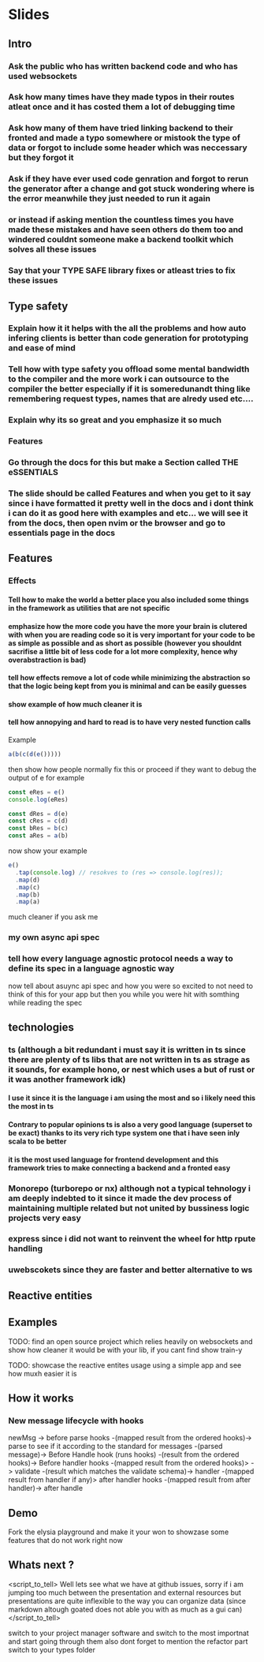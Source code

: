 # Slides

## Intro

### Ask the public who has written backend code and who has used websockets

### Ask how many times have they made typos in their routes atleat once and it has costed them a lot of debugging time

### Ask how many of them have tried linking backend to their fronted and made a typo somewhere or mistook the type of data or forgot to include some header which was neccessary but they forgot it

### Ask if they have ever used code genration and forgot to rerun the generator after a change and got stuck wondering where is the error meanwhile they just needed to run it again

### or instead if asking mention the countless times you have made these mistakes and have seen others do them too and windered couldnt someone make a backend toolkit which solves all these issues

### Say that your TYPE SAFE library fixes or atleast tries to fix these issues

## Type safety

### Explain how it it helps with the all the problems and how auto infering clients is better than code generation for prototyping and ease of mind

### Tell how with type safety you offload some mental bandwidth to the compiler and the more work i can outsource to the compiler the better especially if it is someredunandt thing like remembering request types, names that are alredy used etc....

### Explain why its so great and you emphasize it so much

### Features

### Go through the docs for this but make a Section called THE eSSENTIALS

### The slide should be called Features and when you get to it say since i have formatted it pretty well in the docs and i dont think i can do it as good here with examples and etc... we will see it from the docs, then open nvim or the browser and go to essentials page in the docs

## Features

### Effects

#### Tell how to make the world a better place you also included some things in the framework as utilities that are not specific

#### emphasize how the more code you have the more your brain is clutered with when you are reading code so it is very important for your code to be as simple as possible and as short as possible (however you shouldnt sacrifise a little bit of less code for a lot more complexity, hence why overabstraction is bad)

#### tell how effects remove a lot of code while minimizing the abstraction so that the logic being kept from you is minimal and can be easily guesses

#### show example of how much cleaner it is

#### tell how annopying and hard to read is to have very nested function calls

Example

```ts
a(b(c(d(e()))))
```

then show how people normally fix this or proceed if they want to debug the output of e for example

```ts
const eRes = e()
console.log(eRes)

const dRes = d(e)
const cRes = c(d)
const bRes = b(c)
const aRes = a(b)
```

now show your example

```ts
e()
  .tap(console.log) // resokves to (res => console.log(res));
  .map(d)
  .map(c)
  .map(b)
  .map(a)
```

much cleaner if you ask me

### my own async api spec

### tell how every language agnostic protocol needs a way to define its spec in a language agnostic way

now tell about asuync api spec and how you were so excited to not need to think of this for your app but then you while you were hit with somthing while reading the spec

## technologies

### ts (although a bit redundant i must say it is written in ts since there are plenty of ts libs that are not written in ts as strage as it sounds, for example hono, or nest which uses a but of rust or it was another framework idk)

#### I use it since it is the language i am using the most and so i likely need this the most in ts

#### Contrary to popular opinions ts is also a very good language (superset to be exact) thanks to its very rich type system one that i have seen inly scala to be better

#### it is the most used language for frontend development and this framework tries to make connecting a backend and a fronted easy

### Monorepo (turborepo or nx) although not a typical tehnology i am deeply indebted to it since it made the dev process of maintaining multiple related but not united by bussiness logic projects very easy

### express since i did not want to reinvent the wheel for http rpute handling

### uwebscokets since they are faster and better alternative to ws

## Reactive entities

<script>
although this started as a purely websocket frameowrk i notcied a trend where i am essentially not exposing resources but instead entites whiich have to react to one another i included a thing called reactive entites (TODO: find from your notes the description and insert it)</script>

## Examples

TODO: find an open source project which relies heavily on websockets and show how cleaner it would be with your lib, if you cant find show train-y

TODO: showcase the reactive entites usage using a simple app and see how muxh easier it is

## How it works

### New message lifecycle with hooks

newMsg -> before parse hooks -(mapped result from the ordered hooks)-> parse to see if it according to the standard for messages -(parsed message)-> Before Handle hook (runs hooks) -(result from the ordered hooks)-> Before handler hooks -(mapped result from the ordered hooks)> -> validate -(result which matches the validate schema)-> handler -(mapped result from handler if any)> after handler hooks -(mapped result from after handler)-> after handle

## Demo

Fork the elysia playground and make it your won to showzase some features that do not work right now

## Whats next ?

<script_to_tell>
Well lets see what we have at github issues, sorry if i am jumping too much between the presentation and external resources but presentations are quite inflexible to the way you can organize data (since markdown altough goated does not able you with as much as a gui can)
</script_to_tell>

<action>
switch to your project manager software and switch to the most importnat and start going through them
<action>

<directions>
also dont forget to mention the refactor part
</directions>

<script>
also i need to make a full erfactor of the codebase since in hurry for the fest i couldnt make everything i wanted
</script>

<action>
switch to your types folder
</action>

<script>
also another thing that is very very important is to find a person who understands typescript more than me to help me refactor this abomination since adding a new type here gets exponentially harder and harder and i have no idea how to manage this. And why i am emphasizing on this? - well unlike most projects you see on the fest or hacktues where the ideas are left in the trash bin after the event and the fufture plans slide is therre just because it should be i really believe this is a thing that will actually be used and willl continue maintaining it
</script>

<script>
    and in the grande term i have the following things
</script>

